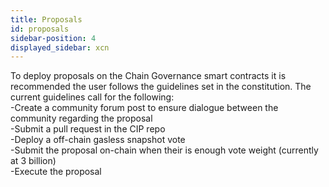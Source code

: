 ```yaml
---
title: Proposals
id: proposals
sidebar-position: 4
displayed_sidebar: xcn
---
```

To deploy proposals on the Chain Governance smart contracts it is recommended the user follows the guidelines set in the constitution. 
The current guidelines call for the following:    
-Create a community forum post to ensure dialogue between the community regarding the proposal  
-Submit a pull request in the CIP repo  
-Deploy a off-chain gasless snapshot vote  
-Submit the proposal on-chain when their is enough vote weight (currently at 3 billion)  
-Execute the proposal  